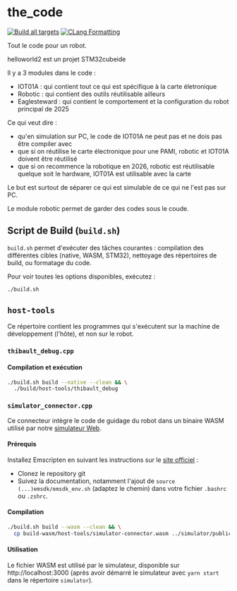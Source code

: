 # the_code
[![Build all targets](https://github.com/Eagletech-robotic/the_code/actions/workflows/build.yml/badge.svg)](https://github.com/Eagletech-robotic/the_code/actions/workflows/build.yml)
[![CLang Formatting](https://github.com/Eagletech-robotic/the_code/actions/workflows/check-format.yml/badge.svg)](https://github.com/Eagletech-robotic/the_code/actions/workflows/check-format.yml)

Tout le code pour un robot.

helloworld2 est un projet STM32cubeide

Il y a 3 modules dans le code :

- IOT01A : qui contient tout ce qui est spécifique à la carte életronique
- Robotic : qui contient des outils réutilisable ailleurs
- Eaglesteward : qui contient le comportement et la configuration du robot principal de 2025

Ce qui veut dire :

- qu'en simulation sur PC, le code de IOT01A ne peut pas et ne dois pas être compiler avec
- que si on réutilise le carte électronique pour une PAMI, robotic et IOT01A doivent être réutilisé
- que si on recommence la robotique en 2026, robotic est réutilisable quelque soit le hardware, IOT01A est utilisable
  avec la carte

Le but est surtout de séparer ce qui est simulable de ce qui ne l'est pas sur PC.

Le module robotic permet de garder des codes sous le coude.

## Script de Build (`build.sh`)

`build.sh` permet d'exécuter des tâches courantes : compilation des différentes cibles (native, WASM, STM32), nettoyage des répertoires de build, ou formatage du code.

Pour voir toutes les options disponibles, exécutez :

```bash
./build.sh
```

## `host-tools`

Ce répertoire contient les programmes qui s'exécutent sur la machine de développement (l'hôte), et non sur le robot.

### `thibault_debug.cpp`

#### Compilation et exécution

```bash
./build.sh build --native --clean && \
  ./build/host-tools/thibault_debug
```

### `simulator_connector.cpp`

Ce connecteur intègre le code de guidage du robot dans un binaire WASM utilisé par notre [simulateur Web](https://github.com/Eagletech-robotic/simulator).

#### Prérequis

Installez Emscripten en suivant les instructions sur le [site officiel](https://emscripten.org/docs/getting_started/downloads.html) :

- Clonez le repository git
- Suivez la documentation, notamment l'ajout de `source (...)emsdk/emsdk_env.sh` (adaptez le chemin) dans votre fichier `.bashrc` ou `.zshrc`.

#### Compilation

```bash
./build.sh build --wasm --clean && \
  cp build-wasm/host-tools/simulator-connector.wasm ../simulator/public/
```

#### Utilisation

Le fichier WASM est utilisé par le simulateur, disponible sur http://localhost:3000 (après avoir démarré le simulateur avec `yarn start` dans le répertoire `simulator`).
